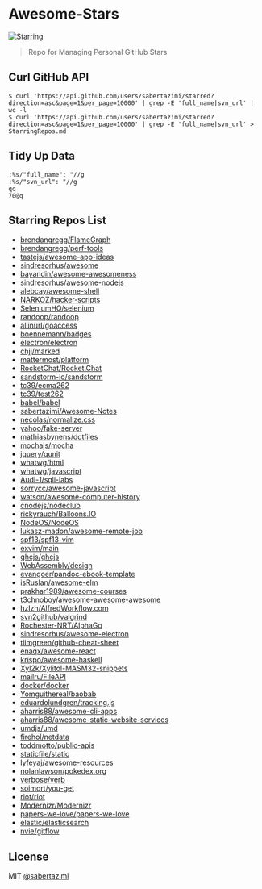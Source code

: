# Awesome-Stars

[![Starring](https://img.shields.io/badge/repos-starring-a5f2d5.svg)](https://github.com/stars)

> Repo for Managing Personal GitHub Stars

## Curl GitHub API

```shell
$ curl 'https://api.github.com/users/sabertazimi/starred?direction=asc&page=1&per_page=10000' | grep -E 'full_name|svn_url' | wc -l 
$ curl 'https://api.github.com/users/sabertazimi/starred?direction=asc&page=1&per_page=10000' | grep -E 'full_name|svn_url' > StarringRepos.md
```

## Tidy Up Data

```shell
:%s/"full_name": "//g
:%s/"svn_url": "//g
qq
70@q
```

## Starring Repos List

-   [brendangregg/FlameGraph](https://github.com/brendangregg/FlameGraph)
-   [brendangregg/perf-tools](https://github.com/brendangregg/perf-tools)
-   [tastejs/awesome-app-ideas](https://github.com/tastejs/awesome-app-ideas)
-   [sindresorhus/awesome](https://github.com/sindresorhus/awesome)
-   [bayandin/awesome-awesomeness](https://github.com/bayandin/awesome-awesomeness)
-   [sindresorhus/awesome-nodejs](https://github.com/sindresorhus/awesome-nodejs)
-   [alebcay/awesome-shell](https://github.com/alebcay/awesome-shell)
-   [NARKOZ/hacker-scripts](https://github.com/NARKOZ/hacker-scripts)
-   [SeleniumHQ/selenium](https://github.com/SeleniumHQ/selenium)
-   [randoop/randoop](https://github.com/randoop/randoop)
-   [allinurl/goaccess](https://github.com/allinurl/goaccess)
-   [boennemann/badges](https://github.com/boennemann/badges)
-   [electron/electron](https://github.com/electron/electron)
-   [chjj/marked](https://github.com/chjj/marked)
-   [mattermost/platform](https://github.com/mattermost/platform)
-   [RocketChat/Rocket.Chat](https://github.com/RocketChat/Rocket.Chat)
-   [sandstorm-io/sandstorm](https://github.com/sandstorm-io/sandstorm)
-   [tc39/ecma262](https://github.com/tc39/ecma262)
-   [tc39/test262](https://github.com/tc39/test262)
-   [babel/babel](https://github.com/babel/babel)
-   [sabertazimi/Awesome-Notes](https://github.com/sabertazimi/Awesome-Notes)
-   [necolas/normalize.css](https://github.com/necolas/normalize.css)
-   [yahoo/fake-server](https://github.com/yahoo/fake-server)
-   [mathiasbynens/dotfiles](https://github.com/mathiasbynens/dotfiles)
-   [mochajs/mocha](https://github.com/mochajs/mocha)
-   [jquery/qunit](https://github.com/jquery/qunit)
-   [whatwg/html](https://github.com/whatwg/html)
-   [whatwg/javascript](https://github.com/whatwg/javascript)
-   [Audi-1/sqli-labs](https://github.com/Audi-1/sqli-labs)
-   [sorrycc/awesome-javascript](https://github.com/sorrycc/awesome-javascript)
-   [watson/awesome-computer-history](https://github.com/watson/awesome-computer-history)
-   [cnodejs/nodeclub](https://github.com/cnodejs/nodeclub)
-   [rickyrauch/Balloons.IO](https://github.com/rickyrauch/Balloons.IO)
-   [NodeOS/NodeOS](https://github.com/NodeOS/NodeOS)
-   [lukasz-madon/awesome-remote-job](https://github.com/lukasz-madon/awesome-remote-job)
-   [spf13/spf13-vim](https://github.com/spf13/spf13-vim)
-   [exvim/main](https://github.com/exvim/main)
-   [ghcjs/ghcjs](https://github.com/ghcjs/ghcjs)
-   [WebAssembly/design](https://github.com/WebAssembly/design)
-   [evangoer/pandoc-ebook-template](https://github.com/evangoer/pandoc-ebook-template)
-   [isRuslan/awesome-elm](https://github.com/isRuslan/awesome-elm)
-   [prakhar1989/awesome-courses](https://github.com/prakhar1989/awesome-courses)
-   [t3chnoboy/awesome-awesome-awesome](https://github.com/t3chnoboy/awesome-awesome-awesome)
-   [hzlzh/AlfredWorkflow.com](https://github.com/hzlzh/AlfredWorkflow.com)
-   [svn2github/valgrind](https://github.com/svn2github/valgrind)
-   [Rochester-NRT/AlphaGo](https://github.com/Rochester-NRT/AlphaGo)
-   [sindresorhus/awesome-electron](https://github.com/sindresorhus/awesome-electron)
-   [tiimgreen/github-cheat-sheet](https://github.com/tiimgreen/github-cheat-sheet)
-   [enaqx/awesome-react](https://github.com/enaqx/awesome-react)
-   [krispo/awesome-haskell](https://github.com/krispo/awesome-haskell)
-   [Xyl2k/Xylitol-MASM32-snippets](https://github.com/Xyl2k/Xylitol-MASM32-snippets)
-   [mailru/FileAPI](https://github.com/mailru/FileAPI)
-   [docker/docker](https://github.com/docker/docker)
-   [Yomguithereal/baobab](https://github.com/Yomguithereal/baobab)
-   [eduardolundgren/tracking.js](https://github.com/eduardolundgren/tracking.js)
-   [aharris88/awesome-cli-apps](https://github.com/aharris88/awesome-cli-apps)
-   [aharris88/awesome-static-website-services](https://github.com/aharris88/awesome-static-website-services)
-   [umdjs/umd](https://github.com/umdjs/umd)
-   [firehol/netdata](https://github.com/firehol/netdata)
-   [toddmotto/public-apis](https://github.com/toddmotto/public-apis)
-   [staticfile/static](https://github.com/staticfile/static)
-   [lyfeyaj/awesome-resources](https://github.com/lyfeyaj/awesome-resources)
-   [nolanlawson/pokedex.org](https://github.com/nolanlawson/pokedex.org)
-   [verbose/verb](https://github.com/verbose/verb)
-   [soimort/you-get](https://github.com/soimort/you-get)
-   [riot/riot](https://github.com/riot/riot)
-   [Modernizr/Modernizr](https://github.com/Modernizr/Modernizr)
-   [papers-we-love/papers-we-love](https://github.com/papers-we-love/papers-we-love)
-   [elastic/elasticsearch](https://github.com/elastic/elasticsearch)
-   [nvie/gitflow](https://github.com/nvie/gitflow)

## License

MIT [@sabertazimi](https://github.com/sabertazimi/)

